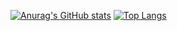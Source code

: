 [![Anurag's GitHub stats](https://github-readme-stats.vercel.app/api?username=ducbm051291&show_icons=true&theme=tokyonight&count_private=true)](https://github.com/anuraghazra/github-readme-stats)
[![Top Langs](https://github-readme-stats.vercel.app/api/top-langs/?username=ducbm051291&layout=compact&show_icons=true&theme=tokyonight&count_private=true)](https://github.com/anuraghazra/github-readme-stats)
